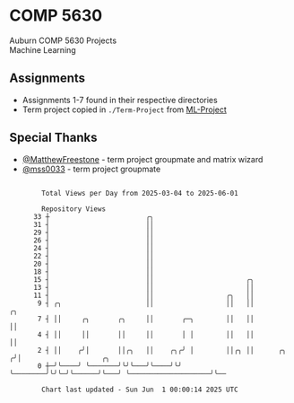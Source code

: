 # COMP 5630
Auburn COMP 5630 Projects  
Machine Learning

## Assignments
- Assignments 1-7 found in their respective directories
- Term project copied in `./Term-Project` from [ML-Project](https://github.com/wumphlett/ML-Project)

## Special Thanks
- [@MatthewFreestone](https://github.com/MatthewFreestone) - term project groupmate and matrix wizard
- [@mss0033](https://github.com/mss0033) - term project groupmate

```

        Total Views per Day from 2025-03-04 to 2025-06-01

        Repository Views
      33 ┼                        ╭╮
      31 ┤                        ││
      29 ┤                        ││
      26 ┤                        ││
      24 ┤                        ││
      22 ┤                        ││
      20 ┤                        ││
      18 ┤                        ││
      15 ┤                        ││                       ╭╮
      13 ┤                        ││                       ││
      11 ┤                        ││                  ╭╮   ││
       9 ┤ ╭╮                     ││                  ││   ││            ╭╮
       7 ┤ ││     ╭╮       ╭╮     ││       ╭─╮        ││   ││            ││
       4 ┤ ││     ││       ││     ││       │ │        ││   ││            ││
       2 ┤ ││    ╭╯│       ││╭╮   ││    ╭╮╭╯ │        ││╭╮ ││      ╭╮   ╭╯│                    ╭╮
       0 ┼─╯╰────╯ ╰───────╯╰╯╰───╯╰────╯╰╯  ╰────────╯╰╯╰─╯╰──────╯╰───╯ ╰────────────────────╯╰──

        Chart last updated - Sun Jun  1 00:00:14 2025 UTC
        
```

